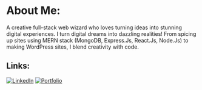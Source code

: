 #  About Me:
A creative full-stack web wizard who loves turning ideas into stunning digital experiences. I turn
digital dreams into dazzling realities! From spicing up sites using MERN stack (MongoDB,
Express.Js, React.Js, Node.Js) to making WordPress sites, I blend creativity with code.


##  Links:
[![LinkedIn](https://img.shields.io/badge/LinkedIn-%230077B5.svg?logo=linkedin&logoColor=white)](https://linkedin.com/in/abubakar132) [![Portfolio](https://img.shields.io/badge/Portfolio-%230077B5.svg?logo=portfolio&logoColor=white)]([http://abubakar.works](https://starfish-app-rwpf6.ondigitalocean.app/))





